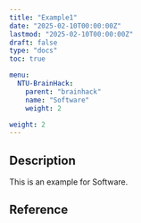 ```yaml
---
title: "Example1"
date: "2025-02-10T00:00:00Z"
lastmod: "2025-02-10T00:00:00Z"
draft: false
type: "docs"
toc: true

menu:
  NTU-BrainHack:
    parent: "brainhack"
    name: "Software"
    weight: 2

weight: 2
---
```



## Description

This is an example for Software.

## Reference
